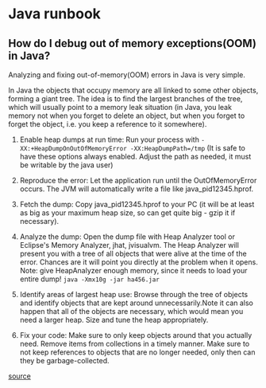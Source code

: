 # Java runbook

## How do I debug out of memory exceptions(OOM) in Java?

Analyzing and fixing out-of-memory(OOM) errors in Java is very simple.

In Java the objects that occupy memory are all linked to some other objects, forming a giant tree. The idea is to find the largest branches of the tree, which will usually point to a memory leak situation (in Java, you leak memory not when you forget to delete an object, but when you forget to forget the object, i.e. you keep a reference to it somewhere).

1. Enable heap dumps at run time: Run your process with `-XX:+HeapDumpOnOutOfMemoryError -XX:HeapDumpPath=/tmp`
  (It is safe to have these options always enabled. Adjust the path as needed, it must be writable by the java user)

2. Reproduce the error: Let the application run until the OutOfMemoryError occurs. The JVM will automatically write a file like java_pid12345.hprof.

3. Fetch the dump: Copy java_pid12345.hprof to your PC (it will be at least as big as your maximum heap size, so can get quite big - gzip it if necessary).

4. Analyze the dump: Open the dump file with Heap Analyzer tool or Eclipse's Memory Analyzer, jhat, jvisualvm. The Heap Analyzer will present you with a tree of all objects that were alive at the time of the error. Chances are it will point you directly at the problem when it opens. Note: give HeapAnalyzer enough memory, since it needs to load your entire dump! `java -Xmx10g -jar ha456.jar`

5. Identify areas of largest heap use: Browse through the tree of objects and identify objects that are kept around unnecessarily.Note it can also happen that all of the objects are necessary, which would mean you need a larger heap. Size and tune the heap appropriately.

6. Fix your code: Make sure to only keep objects around that you actually need. Remove items from collections in a timely manner. Make sure to not keep references to objects that are no longer needed, only then can they be garbage-collected.

[source](https://stackoverflow.com/questions/4512147/how-to-debug-java-outofmemory-exceptions)
